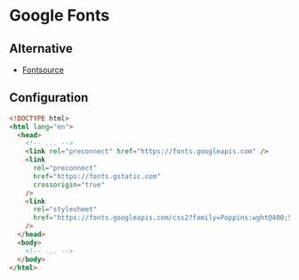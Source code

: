 # Google Fonts

## Alternative

- [Fontsource](/fontsource.md)

## Configuration

```html
<!DOCTYPE html>
<html lang="en">
  <head>
    <!-- ... -->
    <link rel="preconnect" href="https://fonts.googleapis.com" />
    <link
      rel="preconnect"
      href="https://fonts.gstatic.com"
      crossorigin="true"
    />
    <link
      rel="stylesheet"
      href="https://fonts.googleapis.com/css2?family=Poppins:wght@400;500;600&amp;display=swap"
    />
  </head>
  <body>
    <!-- ... -->
  </body>
</html>
```
